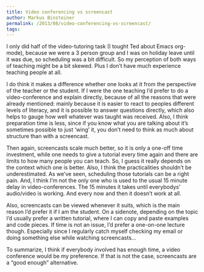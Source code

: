 ```yaml
---
title: Video conferencing vs screencast
author: Markus Binsteiner
permalink: /2013/08/video-conferencing-vs-screencast/
tags:
---
```

I only did half of the video-tutoring task (I tought Ted about Emacs org-mode), because we were a 3 person group and I was on holiday leave until it was due, so scheduling was a bit difficult. So my perception of both ways of teaching might be a bit skewed. Plus I don&#8217;t have much experience teaching people at all.

I do think it makes a difference whether one looks at it from the perspective of the teacher or the student. If I were the one teaching I&#8217;d prefer to do a video-conference and explain directly, because of all the reasons that were already mentioned: mainly because it is easier to react to peoples different levels of literacy, and it is possible to answer questions directly, which also helps to gauge how well whatever was taught was received. Also, I think preparation time is less, since if you know what you are talking about it&#8217;s sometimes possible to just &#8216;wing&#8217; it, you don&#8217;t need to think as much about structure than with a screencast.

Then again, screencasts scale much better, so it is only a one-off time investment, while one needs to give a tutorial every time again and there are limits to how many people you can teach. So, I guess it really depends on the context which one is better. Also, I think the practicalities shouldn&#8217;t be underestimated. As we&#8217;ve seen, scheduling those tutorials can be a right pain. And, I think I&#8217;m not the only one who is used to the usual 15 minute delay in video-conferences. The 15 minutes it takes until everybodys&#8217; audio/video is working. And every now and then it doesn&#8217;t work at all.

Also, screencasts can be viewed whenever it suits, which is the main reason I&#8217;d prefer it if I am the student. On a sidenote, depending on the topic I&#8217;d usually prefer a written tutorial, where I can copy and paste examples and code pieces. If time is not an issue, I&#8217;d prefer a one-on-one lecture though. Especially since I regularly catch myself checking my email or doing something else while watching screencasts&#8230;

To summarize, I think if everybody involved has enough time, a video conference would be my preference. If that is not the case, screencasts are a &#8220;good enough&#8221; alternative.

&nbsp;
